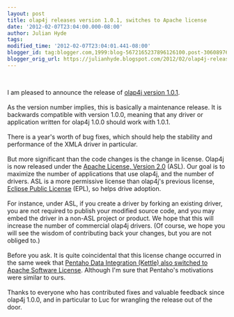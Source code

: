```yaml
---
layout: post
title: olap4j releases version 1.0.1, switches to Apache license
date: '2012-02-07T23:04:00.000-08:00'
author: Julian Hyde
tags: 
modified_time: '2012-02-07T23:04:01.441-08:00'
blogger_id: tag:blogger.com,1999:blog-5672165237896126100.post-3060897648018986887
blogger_orig_url: https://julianhyde.blogspot.com/2012/02/olap4j-releases-version-101-switches-to.html
---
```


<br /><div class="p1">I am pleased to announce the release of <a href="https://sourceforge.net/projects/olap4j/files/olap4j/olap4j-1.0.1/" target="_blank">olap4j version 1.0.1</a>.</div><div class="p2"><br /></div><div class="p1">As the version number implies, this is basically a maintenance release. It is backwards compatible with version 1.0.0, meaning that any driver or application written for olap4j 1.0.0 should work with 1.0.1.</div><div class="p2"><br /></div><div class="p1">There is a year's worth of bug fixes, which should help the stability and performance of the XMLA driver in particular.</div><div class="p2"><br /></div><div class="p1">But more significant than the code changes is the change in license. Olap4j is now released under the <a href="http://www.apache.org/licenses/LICENSE-2.0.html" target="_blank">Apache License, Version 2.0</a> (ASL). Our goal is to maximize the number of applications that use olap4j, and the number of drivers. ASL&nbsp;is a more permissive license than olap4j's previous license, <a href="http://www.eclipse.org/legal/epl-v10.html" target="_blank">Eclipse Public License</a> (EPL), so helps drive adoption.</div><div class="p2"><br /></div><div class="p1">For instance, under ASL, if you create a driver by forking an existing driver, you are not required to publish your modified source code, and you may embed the driver in a non-ASL project or product. We hope that this will increase the number of commercial olap4j drivers. (Of course, we hope you will see the wisdom of contributing back your changes, but you are not obliged to.)</div><div class="p2"><br /></div><div class="p1">Before you ask. It is quite coincidental that this license change occurred in the same week that <a href="http://www.infoworld.com/d/business-intelligence/pentaho-open-sources-big-data-integration-tools-under-apache-20-185258" target="_blank">Pentaho Data Integration (Kettle) also switched to Apache Software License</a>. Although I'm sure that Pentaho's motivations were similar to ours.</div><div class="p2"><br /></div><div class="p1">Thanks to everyone who has contributed fixes and valuable feedback since olap4j 1.0.0, and in particular to Luc for wrangling the release out of the door.</div>